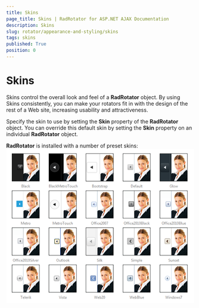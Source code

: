 ```yaml
---
title: Skins
page_title: Skins | RadRotator for ASP.NET AJAX Documentation
description: Skins
slug: rotator/appearance-and-styling/skins
tags: skins
published: True
position: 0
---
```


# Skins

Skins control the overall look and feel of a **RadRotator** object. By using Skins consistently, you can make your rotators fit in with the design of the rest of a Web site, increasing usability and attractiveness.

Specify the skin to use by setting the **Skin** property of the **RadRotator** object. You can override this default skin by setting the **Skin** property on an individual **RadRotator** object.

**RadRotator** is installed with a number of preset skins:![RadRotator Skins](images/rotator-skins_thumb.png)

